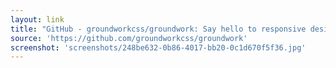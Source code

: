 ```yaml
---
layout: link
title: "GitHub - groundworkcss/groundwork: Say hello to responsive design made easy."
source: 'https://github.com/groundworkcss/groundwork'
screenshot: 'screenshots/248be632-0b86-4017-bb20-0c1d670f5f36.jpg'
---
```


